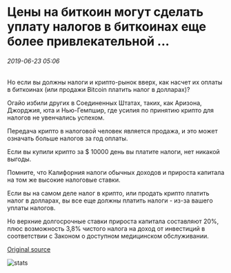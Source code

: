 # Цены на биткоин могут сделать уплату налогов в биткоинах еще более привлекательной ...

###### 2019-06-23 05:06

Но если вы должны налоги и крипто-рынок вверх, как насчет их оплаты в биткоинах (или продажи Bitcoin платить налог в долларах)?

Огайо избили других в Соединенных Штатах, таких, как Аризона, Джорджия, юта и Нью-Гемпшир, где усилия по принятию крипто для налогов не увенчались успехом.

Передача крипто в налоговой человек является продажа, и это может означать больше налогов за год оплаты.

Если вы купили крипто за $ 10000 день вы платите налоги, нет никакой выгоды.

Помните, что Калифорния налоги обычных доходов и прироста капитала на том же высокие налоговые ставки.

Если вы на самом деле налог в крипто, или продать крипто платить налог в долларах, вы все еще должны платить налоги - из-за вашего уплаты налогов.

Но верхние долгосрочные ставки прироста капитала составляют 20%, плюс возможность 3,8% чистого налога на доход от инвестиций в соответствии с Законом о доступном медицинском обслуживании.

[Original source](https://cointelegraph.com/news/bitcoin-prices-could-make-paying-taxes-in-bitcoin-even-more-attractive)

![stats](https://c.statcounter.com/11760860/0/a89fa40b/1/ "stats")